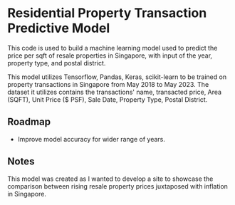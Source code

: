 
# Residential Property Transaction Predictive Model
This code is used to build a machine learning model used to predict the price per sqft of resale properties in Singapore, with input of the year, property type, and postal district.

This model utilizes Tensorflow, Pandas, Keras, scikit-learn to be trained on property transactions in Singapore from May 2018 to May 2023.
The dataset it utilizes contains the transactions' name, transacted price, Area (SQFT), Unit Price ($ PSF), Sale Date, Property Type, Postal District.



## Roadmap

- Improve model accuracy for wider range of years.


## Notes

This model was created as I wanted to develop a site to showcase the comparison between rising resale property prices juxtaposed with inflation in Singapore.
